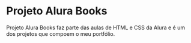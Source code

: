 # Projeto Alura Books
Projeto Alura Books faz parte das aulas de HTML e CSS da Alura e é um dos projetos que compoem o meu portfólio.
